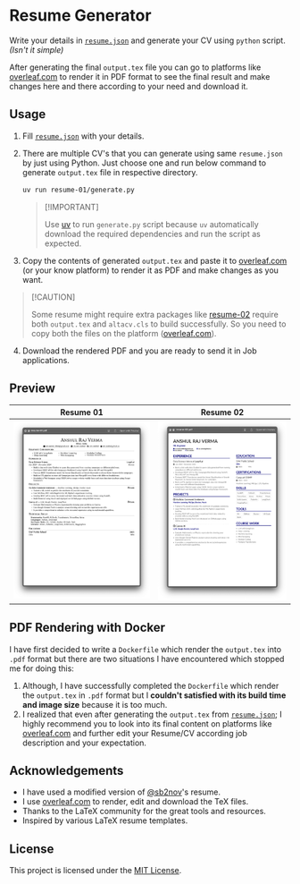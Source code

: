 # Resume Generator

Write your details in [`resume.json`] and generate your CV using `python` script. _(Isn't it simple)_

After generating the final `output.tex` file you can go to platforms like [overleaf.com] to render it in PDF format to
see the final result and make changes here and there according to your need and download it.

## Usage

1. Fill [`resume.json`] with your details.
2. There are multiple CV's that you can generate using same `resume.json` by just using Python. Just choose one and run
   below command to generate `output.tex` file in respective directory.

   ```bash
   uv run resume-01/generate.py
   ```

   > \[!IMPORTANT\]
   >
   > Use [uv](https://astral.sh/uv) to run `generate.py` script because `uv` automatically download the required
   > dependencies and run the script as expected.

3. Copy the contents of generated `output.tex` and paste it to [overleaf.com] (or your know platform) to render it as
   PDF and make changes as you want.

> \[!CAUTION\]
>
> Some resume might require extra packages like [resume-02](resume-02/) require both `output.tex` and `altacv.cls` to
> build successfully. So you need to copy both the files on the platform ([overleaf.com]).

4. Download the rendered PDF and you are ready to send it in Job applications.

## Preview

|               Resume 01                |               Resume 02                |
| :------------------------------------: | :------------------------------------: |
| ![resume-01.png](images/resume-01.png) | ![resume-01.png](images/resume-02.png) |

## PDF Rendering with Docker

I have first decided to write a `Dockerfile` which render the `output.tex` into `.pdf` format but there are two
situations I have encountered which stopped me for doing this:

1. Although, I have successfully completed the `Dockerfile` which render the `output.tex` in `.pdf` format but I
   **couldn't satisfied with its build time and image size** because it is too much.
2. I realized that even after generating the `output.tex` from [`resume.json`]; I highly recommend you to look into its
   final content on platforms like [overleaf.com] and further edit your Resume/CV according job description and your
   expectation.

## Acknowledgements

- I have used a modified version of [@sb2nov]'s resume.
- I use [overleaf.com] to render, edit and download the TeX files.
- Thanks to the LaTeX community for the great tools and resources.
- Inspired by various LaTeX resume templates.

## License

This project is licensed under the [MIT License](LICENSE).

[@sb2nov]: https://github.com/sb2nov/resume
[`resume.json`]: resume.json
[overleaf.com]: https://overleaf.com
